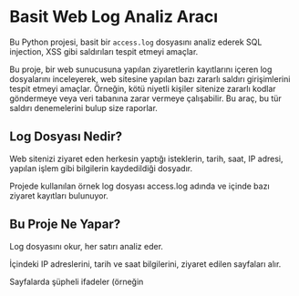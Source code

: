 # Basit Web Log Analiz Aracı

Bu Python projesi, basit bir `access.log` dosyasını analiz ederek SQL injection, XSS gibi saldırıları tespit etmeyi amaçlar.

Bu proje, bir web sunucusuna yapılan ziyaretlerin kayıtlarını içeren log dosyalarını inceleyerek, web sitesine yapılan bazı zararlı saldırı girişimlerini tespit etmeyi amaçlar.
Örneğin, kötü niyetli kişiler sitenize zararlı kodlar göndermeye veya veri tabanına zarar vermeye çalışabilir. Bu araç, bu tür saldırı denemelerini bulup size raporlar.

## Log Dosyası Nedir?
Web sitenizi ziyaret eden herkesin yaptığı isteklerin, tarih, saat, IP adresi, yapılan işlem gibi bilgilerin kaydedildiği dosyadır.

Projede kullanılan örnek log dosyası access.log adında ve içinde bazı ziyaret kayıtları bulunuyor.

## Bu Proje Ne Yapar?
Log dosyasını okur, her satırı analiz eder.

İçindeki IP adreslerini, tarih ve saat bilgilerini, ziyaret edilen sayfaları alır.

Sayfalarda şüpheli ifadeler (örneğin <script> veya SQL sorgusu içeren kelimeler) varsa onları tespit eder.

Bulduğu bu şüpheli durumları bir liste halinde raporlar.

Örnek Şüpheli Durumlar
Web sayfasına zararlı kod enjekte etmeye çalışma (XSS saldırısı)

Veri tabanına zarar vermeye çalışma (SQL Enjeksiyonu)

## Kullanımı
1. Proje Dosyalarını İndirin
main.py — Projenin ana çalışma dosyası

log_parser.py — Log dosyasını okuyup satırları parçalayan dosya

detector.py — Şüpheli durumları tespit eden dosya

reporter.py — Bulunan şüpheli durumları raporlayan dosya

access.log — Analiz edilecek örnek log dosyası

2. Python Yüklü Olduğundan Emin Olun
Bu proje Python adlı programlama diliyle yazılmıştır.

3. Komut Satırından Çalıştırın
python main.py

4. Sonuçlar
Program çalıştıktan sonra aynı klasörde findings.json adlı dosya oluşur.Bu dosya, bulunan şüpheli ziyaretlerin ve saldırı girişimlerinin listesini içerir.


## access.log dosyası bu projede kullanılan örnek bir dosyadır.Gerçek sunuculardan farklı olarak, burada sadece örnek olması için birkaç ziyaret kaydı ve saldırı denemesi yer almaktadır.

## Neden Önemli?
Web siteleri saldırılara karşı savunmasız olabilir.

Bu tür bir analiz, site yöneticilerine nereden ve nasıl saldırı yapıldığını göstererek önlem almalarını sağlar.

Proje, temel seviyede böyle bir güvenlik analizi yapmayı kolaylaştırır.
